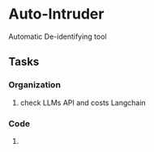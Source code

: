 # Auto-Intruder
Automatic De-identifying tool

## Tasks

### Organization
1. check LLMs API and costs
 Langchain

### Code
1. 